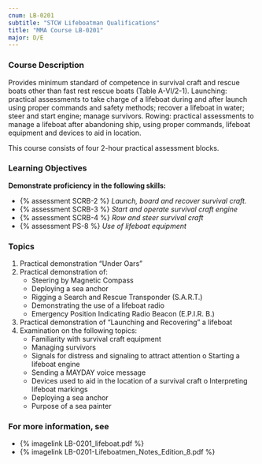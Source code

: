 ```yaml
---
cnum: LB-0201
subtitle: "STCW Lifeboatman Qualifications"
title: "MMA Course LB-0201"
major: D/E
---
```


### Course Description

Provides minimum standard of competence in survival craft and rescue boats other than fast rest rescue boats (Table A-VI/2-1). Launching:  practical assessments to take charge of a lifeboat during and after launch using proper commands and safety methods; recover a lifeboat in water; steer and start engine; manage survivors. Rowing: practical assessments to manage a lifeboat after abandoning ship, using proper commands, lifeboat equipment and devices to aid in location.

This course consists of four 2-hour practical assessment blocks.


### Learning Objectives


**Demonstrate proficiency in the following skills:**

* {% assessment SCRB-2 %} *Launch, board and recover survival craft.*
* {% assessment SCRB-3 %} *Start and operate survival craft engine*
* {% assessment SCRB-4 %} *Row and steer survival craft*
* {% assessment PS-8 %} *Use of lifeboat equipment*

### Topics

1. Practical demonstration “Under Oars”
2. Practical demonstration of:
	* Steering by Magnetic Compass
	* Deploying a sea anchor
	* Rigging a Search and Rescue Transponder (S.A.R.T.)
	* Demonstrating the use of a lifeboat radio
	* Emergency Position Indicating Radio Beacon (E.P.I.R. B.)
3. Practical demonstration of “Launching and Recovering” a lifeboat
4. Examination on the following topics:
	* Familiarity with survival craft equipment
	* Managing survivors
	* Signals for distress and signaling to attract attention o Starting a lifeboat engine
	* Sending a MAYDAY voice message
	* Devices used to aid in the location of a survival craft o Interpreting lifeboat markings
	* Deploying a sea anchor
	* Purpose of a sea painter



### For more information, see 

* {% imagelink LB-0201_lifeboat.pdf %} 
* {% imagelink LB-0201-Lifeboatmen_Notes_Edition_8.pdf %} 



